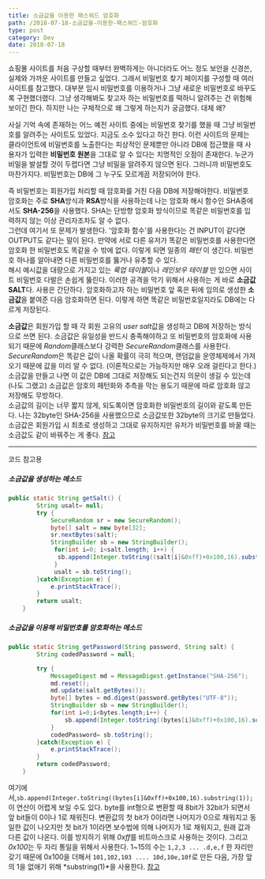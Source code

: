 ```yaml
---
title: 소금값을 이용한 패스워드 암호화
path: /2018-07-18-소금값을-이용한-패스워드-암호화
type: post
category: Dev
date: 2018-07-18
---
```


쇼핑몰 사이트를 처음 구상할 때부터 완벽하게는 아니더라도 어느 정도 보안을 신경쓴, 실제와 가까운 사이트를 만들고 싶었다. 그래서 비밀번호 찾기 페이지를 구성할 때 여러 사이트를 참고했다. 대부분 임시 비밀번호를 이용하거나 그냥 새로운 비밀번호로 바꾸도록 구현했더랬다. 그냥 생각해봐도 찾고자 하는 비밀번호를 떡하니 알려주는 건 위험해 보이긴 한다. 하지만 나는 구체적으로 왜 그렇게 하는지가 궁금했다. 대체 왜?

사실 기억 속에 존재하는 어느 예전 사이트 중에는 비밀번호 찾기를 했을 때 그냥 비밀번호를 알려주는 사이트도 있었다. 지금도 소수 있다고 하긴 한다. 이런 사이트의 문제는 클라이언트에 비밀번호를 노출한다는 피상적인 문제뿐만 아니라 DB에 접근했을 때 사용자가 입력한 **비밀번호 원본**을 그대로 알 수 있다는 치명적인 오점이 존재한다. 누군가 비밀을 발설할 것이 두렵다면 그냥 비밀을 알려주지 않으면 된다. 그러니까 비밀번호도 마찬가지다. 비밀번호는 DB에 그 누구도 모르게끔 저장되어야 한다.

즉 비밀번호는 회원가입 처리할 때 암호화를 거친 다음 DB에 저장해야한다. 비밀번호 암호화는 주로 **SHA**방식과 **RSA**방식을 사용하는데 나는 암호화 해시 함수인 SHA중에서도 **SHA-256**을 사용했다. SHA는 단방향 암호화 방식이므로 똑같은 비밀번호를 입력하지 않는 이상 관리자조차도 알 수 없다.  
 그런데 여기서 또 문제가 발생한다. '암호화 함수'를 사용한다는 건 INPUT이 같다면 OUTPUT도 같다는 말이 된다. 만약에 서로 다른 유저가 똑같은 비밀번호를 사용한다면 암호화 한 비밀번호도 똑같을 수 밖에 없다. 이렇게 되면 일종의 _패턴_ 이 생긴다. 비밀번호 하나를 알아내면 다른 비밀번호를 뚫거나 유추할 수 있다.  
 해시 예시값을 대량으로 가지고 있는 *룩업 테이블*이나 _레인보우 테이블_ 만 있으면 사이트 비밀번호 다발은 손쉽게 뚫린다. 이러한 공격을 막기 위해서 사용하는 게 바로 **소금값 SALT**다. 사용은 간단하다. 암호화하고자 하는 비밀번호 앞 혹은 뒤에 임의로 생성한 **소금값**을 붙여준 다음 암호화하면 된다. 이렇게 하면 똑같은 비밀번호일지라도 DB에는 다르게 저장된다.

**소금값**은 회원가입 할 때 각 회원 고유의 *user salt*값을 생성하고 DB에 저장하는 방식으로 쓰면 된다. 소금값은 유일성을 반드시 충족해야하고 또 비밀번호의 암호화에 사용되기 때문에 *Random*클래스보다 강력한 *SecureRandom*클래스를 사용한다. *SecureRandom*은 똑같은 값이 나올 확률이 극히 적으며, 랜덤값을 운영체제에서 가져오기 때문에 값을 미리 알 수 없다. (이론적으로는 가능하지만 매우 오래 걸린다고 한다.) 소금값을 만들고 나면 이 값은 DB에 그대로 저장해도 되는건지 의문이 생길 수 있는데 (나도 그랬고) 소금값은 암호의 패턴화와 추측을 막는 용도기 때문에 따로 암호화 않고 저장해도 무방하다.  
소금값의 길이는 너무 짧지 않게, 되도록이면 암호화한 비밀번호의 길이와 같도록 만든다. 나는 32byte인 SHA-256을 사용했으므로 소금값또한 32byte의 크기로 만들었다. 소금값은 회원가입 시 최초로 생성하고 그대로 유지하지만 유저가 비밀번호를 바꿀 때는 소금값도 같이 바꿔주는 게 좋다. [참고](http://starplatina.tistory.com/entry/%EB%B9%84%EB%B0%80%EB%B2%88%ED%98%B8-%ED%95%B4%EC%8B%9C%EC%97%90-%EC%86%8C%EA%B8%88%EC%B9%98%EA%B8%B0-%EB%B0%94%EB%A5%B4%EA%B2%8C-%EC%93%B0%EA%B8%B0)

---

코드 참고용

##### 소금값을 생성하는 메소드

```java
public static String getSalt() {
		String usalt= null;
		try {
			SecureRandom sr = new SecureRandom();
			byte[] salt = new byte[32];
			sr.nextBytes(salt);
			StringBuilder sb = new StringBuilder();
			 for(int i=0; i<salt.length; i++) {
			  sb.append(Integer.toString((salt[i]&0xff)+0x100,16).substring(1));
			 }
			 usalt = sb.toString();
		}catch(Exception e) {
			e.printStackTrace();
		}
		return usalt;
	}
```

##### 소금값을 이용해 비밀번호를 암호화하는 메소드

```java
public static String getPassword(String password, String salt) {
		String codedPassword = null;

		try {
			MessageDigest md = MessageDigest.getInstance("SHA-256");
			md.reset();
			md.update(salt.getBytes());
			byte[] bytes = md.digest(password.getBytes("UTF-8"));
			StringBuilder sb = new StringBuilder();
			for(int i=0;i<bytes.length;i++) {
				sb.append(Integer.toString((bytes[i]&0xff)+0x100,16).substring(1));
			}
			codedPassword= sb.toString();
		}catch(Exception e) {
			e.printStackTrace();
		}
		return codedPassword;
	}
```

여기에서,`sb.append(Integer.toString((bytes[i]&0xff)+0x100,16).substring(1));`
이 연산이 어렵게 보일 수도 있다. byte를 int형으로 변환할 때 8bit가 32bit가 되면서 앞 bit들이 0이나 1로 채워진다. 변환값의 첫 bit가 0이라면 나머지가 0으로 채워지고 동일한 값이 나오지만 첫 bit가 1이라면 보수법에 의해 나머지가 1로 채워지고, 원래 값과 다른 값이 나온다. 이를 방지하기 위해 *0xff*를 비트마스크로 사용하는 것이다. 그리고 *0x100*는 두 자리 통일을 위해서 사용한다. 1~15의 수는 `1,2,3 ... .d,e,f` 한 자리만 갖기 때문에 0x100을 더해서 `101,102,103 .... 10d,10e,10f`로 만든 다음, 가장 앞의 1을 없애기 위해 *substring(1)*을 사용한다. [참고](http://javaslave.tistory.com/59)
